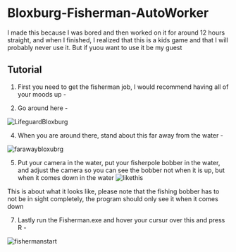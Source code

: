 # Bloxburg-Fisherman-AutoWorker
I made this because I was bored and then worked on it for around 12 hours straight, and when I finished, I realized that this is a kids game and that I will probably never use it. But if yuou want to use it be my guest


## Tutorial

1. First you need to get the fisherman job, I would recommend having all of your moods up -

2. Go around here -
   
![LifeguardBloxburg](https://github.com/amnotbr/Bloxburg-Fisherman-AutoWorker/assets/98244081/cf65a486-71e0-43a6-8a7b-85977ddbf337)



4. When you are around there, stand about this far away from the water -
   
![farawaybloxubrg](https://github.com/amnotbr/Bloxburg-Fisherman-AutoWorker/assets/98244081/82f20d5d-f919-45de-986b-3d570b7eb905)




5. Put your camera in the water, put your fisherpole bobber in the water, and adjust the camera so you can see the bobber not when it is up, but when it comes down in the water
![likethis](https://github.com/amnotbr/Bloxburg-Fisherman-AutoWorker/assets/98244081/e717d7f2-cab8-4081-a3f0-1a243008e439)

This is about what it looks like, please note that the fishing bobber has to not be in sight completely, the program should only see it when it comes down




7. Lastly run the Fisherman.exe and hover your cursur over this and press R -
   
![fishermanstart](https://github.com/amnotbr/Bloxburg-Fisherman-AutoWorker/assets/98244081/3c61e6b6-f47c-4471-95eb-d7f8484a5838)

